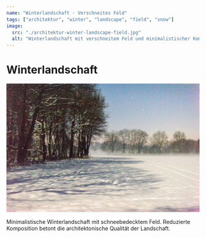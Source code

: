 ```yaml
---
name: "Winterlandschaft - Verschneites Feld"
tags: ["architektur", "winter", "landscape", "field", "snow"]
image:
  src: "./architektur-winter-landscape-field.jpg"
  alt: "Winterlandschaft mit verschneitem Feld und minimalistischer Komposition"
---
```


# Winterlandschaft
![Winterlandschaft](./architektur-winter-landscape-field.jpg)

Minimalistische Winterlandschaft mit schneebedecktem Feld. Reduzierte Komposition betont die architektonische Qualität der Landschaft.